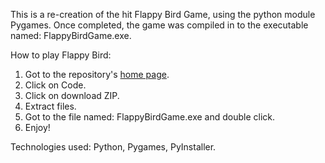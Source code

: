 This is a re-creation of the hit Flappy Bird Game, using the python module Pygames. Once completed, the game was compiled in to the executable named: FlappyBirdGame.exe.

How to play Flappy Bird:
1. Got to the repository's [home page](https://github.com/AJim98/FlapBird).
2. Click on Code.
3. Click on download ZIP.
4. Extract files.
5. Got to the file named: FlappyBirdGame.exe and double click.
6. Enjoy!

Technologies used: Python, Pygames, PyInstaller.
